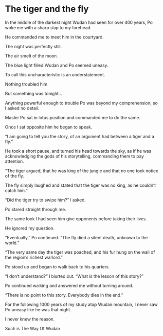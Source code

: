 # The tiger and the fly

In the middle of the darkest night Wudan had seen for over 400 years, Po woke me with a sharp slap to my forehead.

He commanded me to meet him in the courtyard.

The night was perfectly still.

The air smelt of the moon.

The blue light filled Wudan and Po seemed uneasy.&#x20;

To call this uncharacteristic is an understatement.&#x20;

Nothing troubled him.

But something was tonight…

Anything powerful enough to trouble Po was beyond my comprehension, so I asked no detail.

Master Po sat in lotus position and commanded me to do the same.

Once I sat opposite him he began to speak.

“I am going to tell you the story, of an argument had between a tiger and a fly.”

He took a short pause, and turned his head towards the sky, as if he was acknowledging the gods of his storytelling, commanding them to pay attention.

“The tiger argued, that he was king of the jungle and that no one took notice of the fly.

The fly simply laughed and stated that the tiger was no king, as he couldn’t catch him.”

“Did the tiger try to swipe him?” I asked.

Po stared straight through me.&#x20;

The same look I had seen him give opponents before taking their lives.&#x20;

He ignored my question.

“Eventually,” Po continued. “The fly died a silent death, unknown to the world.”

“The very same day the tiger was poached, and his fur hung on the wall of the region’s richest warlord.”

Po stood up and began to walk back to his quarters.

“I don’t understand?” I blurted out. “What is the lesson of this story?”

Po continued walking and answered me without turning around.

“There is no point to this story. Everybody dies in the end.”

For the following 1000 years of my study atop Wudan mountain, I never saw Po uneasy like he was that night.

I never knew the reason.



Such is The Way Of Wudan
